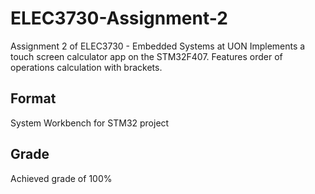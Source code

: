 # ELEC3730-Assignment-2
Assignment 2 of ELEC3730 - Embedded Systems at UON
Implements a touch screen calculator app on the STM32F407.
Features order of operations calculation with brackets.

## Format
System Workbench for STM32 project

## Grade
Achieved grade of 100%
